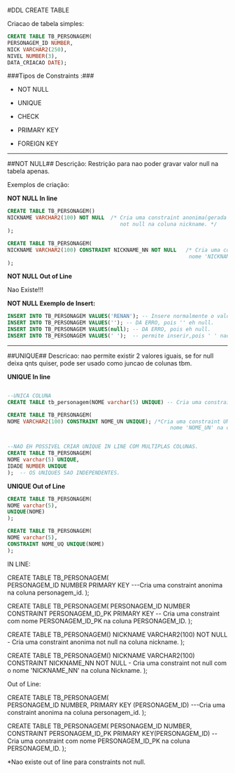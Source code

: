 #DDL CREATE TABLE

Criacao de tabela simples:

``` SQL
CREATE TABLE TB_PERSONAGEM(
PERSONAGEM_ID NUMBER,
NICK VARCHAR2(250),
NIVEL NUMBER(3),
DATA_CRIACAO DATE);
```

###Tipos de Constraints :###

* NOT NULL

* UNIQUE

* CHECK

* PRIMARY KEY

* FOREIGN KEY

----------------------------------
##NOT NULL##
Descrição:  Restrição para nao poder gravar valor null na tabela apenas.

Exemplos de criação:

**NOT NULL In line**
```SQL
CREATE TABLE TB_PERSONAGEM()
NICKNAME VARCHAR2(100) NOT NULL  /* Cria uma constraint anonima(gerada com nome pelo oracle) 
                                    not null na coluna nickname. */
);

CREATE TABLE TB_PERSONAGEM(
NICKNAME VARCHAR2(100) CONSTRAINT NICKNAME_NN NOT NULL   /* Cria uma constraint not null com o 
                                                          nome 'NICKNAME_NN' na coluna Nickname. */
);
```

**NOT NULL Out of Line**

Nao Existe!!!

**NOT NULL Exemplo de Insert:**
```SQL
INSERT INTO TB_PERSONAGEM VALUES('RENAN'); -- Insere normalmente o valor 'Renan';
INSERT INTO TB_PERSONAGEM VALUES(''); -- DA ERRO, pois '' eh null.
INSERT INTO TB_PERSONAGEM VALUES(null); -- DA ERRO, pois eh null.
INSERT INTO TB_PERSONAGEM VALUES(' ');  -- permite inserir,pois ' ' nao eh null.
```

------------------------------------------------------------------------------------------
##UNIQUE##
Descricao: nao permite existir 2 valores iguais, se for null deixa qnts quiser, pode ser usado como juncao de colunas tbm.

**UNIQUE In line**
```SQL

--UNICA COLUNA
CREATE TABLE tb_personagem(NOME varchar(5) UNIQUE) -- Cria uma constraint anonima unique na coluna NOME;

CREATE TABLE TB_PERSONAGEM(
NOME VARCHAR2(100) CONSTRAINT NOME_UN UNIQUE); /*Cria uma constraint UNIQUE com o 
                                                    nome 'NOME_UN' na coluna Nickname. */


--NAO EH POSSIVEL CRIAR UNIQUE IN LINE COM MULTIPLAS COLUNAS.
CREATE TABLE TB_PERSONAGEM(
NOME varchar(5) UNIQUE,
IDADE NUMBER UNIQUE
);  -- OS UNIQUES SAO INDEPENDENTES.
```


**UNIQUE Out of Line**
```SQL
CREATE TABLE TB_PERSONAGEM(
NOME varchar(5),
UNIQUE(NOME)
);

CREATE TABLE TB_PERSONAGEM(
NOME varchar(5),
CONSTRAINT NOME_UQ UNIQUE(NOME)
);
```













IN LINE:

CREATE TABLE TB_PERSONAGEM(                    
PERSONAGEM_ID NUMBER PRIMARY KEY   ---Cria uma constraint anonima na coluna personagem_id.
);


CREATE TABLE TB_PERSONAGEM(
PERSONAGEM_ID NUMBER CONSTRAINT PERSONAGEM_ID_PK PRIMARY KEY   -- Cria uma constraint com nome PERSONAGEM_ID_PK na coluna PERSONAGEM_ID.
);


CREATE TABLE TB_PERSONAGEM()
NICKNAME VARCHAR2(100) NOT NULL  - Cria uma constraint anonima not null na coluna nickname.
);

CREATE TABLE TB_PERSONAGEM()
NICKNAME VARCHAR2(100) CONSTRAINT NICKNAME_NN NOT NULL   - Cria uma constraint not null com o nome 'NICKNAME_NN' na coluna Nickname.
);




Out of Line:

CREATE TABLE TB_PERSONAGEM(                    
PERSONAGEM_ID NUMBER,
PRIMARY KEY (PERSONAGEM_ID)   ---Cria uma constraint anonima na coluna personagem_id.
);

CREATE TABLE TB_PERSONAGEM(
PERSONAGEM_ID NUMBER,
CONSTRAINT PERSONAGEM_ID_PK PRIMARY KEY(PERSONAGEM_ID) -- Cria uma constraint com nome PERSONAGEM_ID_PK na coluna PERSONAGEM_ID.
);

*Nao existe out of line para constraints not null.
